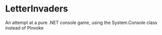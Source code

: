 # LetterInvaders
An attempt at a pure .NET console game, using the System.Console class instead of PInvoke
